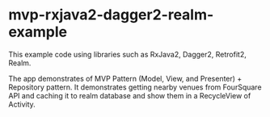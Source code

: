 # mvp-rxjava2-dagger2-realm-example

This example code using libraries such as RxJava2, Dagger2, Retrofit2, Realm. 

The app demonstrates of MVP Pattern (Model, View, and Presenter) + Repository pattern. 
It demonstrates getting nearby venues from FourSquare API and caching it to realm database and show them in a RecycleView of Activity.
